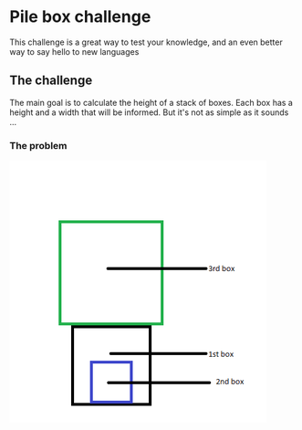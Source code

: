 # Pile box challenge

This challenge is a great way to test your knowledge, and an even better way to say hello to new languages

## The challenge

The main goal is to calculate the height of a stack of boxes. Each box has a height and a width that will be informed. But it's not as simple as it sounds ...

### The problem

![alt tag](https://github.com/brendonbarreto/PileBox/blob/master/content/ex1.png)
